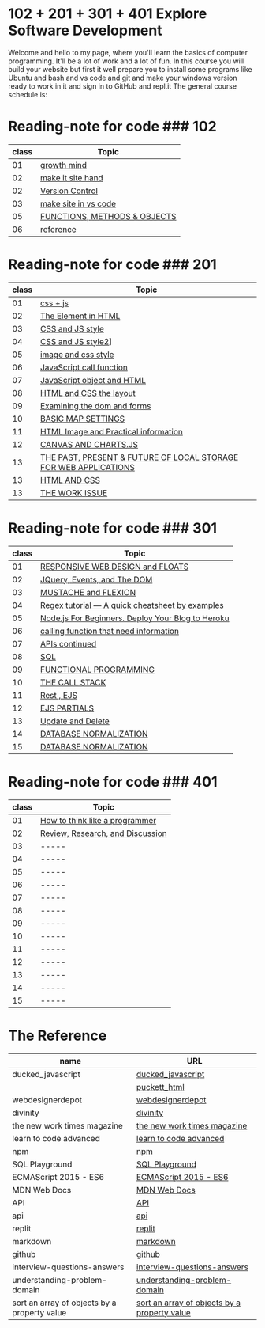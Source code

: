 # 102 + 201 + 301 + 401 Explore Software Development
Welcome and hello to my page, where you'll learn the basics of computer programming. It'll be a lot of work and a lot of fun.
In this course you will build your website but first it well prepare you to install some programs like Ubuntu and bash and vs code and git and make your windows version ready to work in it and sign in to GitHub and repl.it
The general course schedule is:

# Reading-note for code ### 102

|class|Topic|
|-------|--------|
|01|[growth mind](https://naeemmusamh.github.io/Reading-note/code102/Readme102-01)|
|02|[make it site hand](https://naeemmusamh.github.io/Reading-note/code102/Readme102-02)|
|02|[Version Control](https://naeemmusamh.github.io/Reading-note/code102/Readme102-02b)|
|03|[make site in vs code](https://naeemmusamh.github.io/Reading-note/code102/Readme102-03)|
|05|[FUNCTIONS, METHODS & OBJECTS](https://naeemmusamh.github.io/Reading-note/code102/Readme102-05)|
|06|[reference](https://naeemmusamh.github.io/Reading-note/code102/Readme102-06)|

# Reading-note for code  ### 201

|class|Topic|
|-------|--------|
|01|[css + js](https://naeemmusamh.github.io/Reading-note/code201/Readme201-01)|
|02|[The Element in HTML](https://naeemmusamh.github.io/Reading-note/code201/code201/Readme201-02)|
|03|[CSS and JS style](https://naeemmusamh.github.io/Reading-note/code201/Readme201-03)|
|04|[CSS and JS style2](https://naeemmusamh.github.io/Reading-note/code201/Readme201-04)]|
|05|[image and css style](https://naeemmusamh.github.io/Reading-note/code201/Readme201-05)|
|06|[JavaScript call function](https://naeemmusamh.github.io/Reading-note/code201/Readme201-06)|
|07|[JavaScript object and HTML](https://naeemmusamh.github.io/Reading-note/code201/Readme201-07)|
|08|[HTML and CSS the layout](https://naeemmusamh.github.io/Reading-note/code201/Readme201-08)|
|09|[Examining the dom and forms](https://naeemmusamh.github.io/Reading-note/code201/Readme201-09)|
|10|[BASIC MAP SETTINGS](https://naeemmusamh.github.io/Reading-note/code201/Readme201-10)|
|11|[HTML Image and Practical information ](https://naeemmusamh.github.io/Reading-note/code201/Readme201-11)|
|12|[CANVAS AND CHARTS.JS ](https://naeemmusamh.github.io/Reading-note/code201/Readme201-12)|
|13|[THE PAST, PRESENT & FUTURE OF LOCAL STORAGE FOR WEB APPLICATIONS](https://naeemmusamh.github.io/Reading-note/code201/Readme201-13)|
|13|[HTML AND CSS](https://naeemmusamh.github.io/Reading-note/code201/Readme201-14a)|
|13|[THE WORK ISSUE](https://naeemmusamh.github.io/Reading-note/code201/Readme201-13)|


# Reading-note for code  ### 301

|class|Topic|
|-------|--------|
|01|[RESPONSIVE WEB DESIGN and FLOATS](https://naeemmusamh.github.io/Reading-note/code301/Readme301-01)|
|02|[JQuery, Events, and The DOM](https://naeemmusamh.github.io/Reading-note/code301/Readme301-02)|
|03|[MUSTACHE and FLEXION](https://naeemmusamh.github.io/Reading-note/code301/Readme301-03)|
|04|[Regex tutorial — A quick cheatsheet by examples](https://naeemmusamh.github.io/Reading-note/code301/Readme301-04)|
|05|[Node.js For Beginners. Deploy Your Blog to Heroku](https://naeemmusamh.github.io/Reading-note/code301/Readme301-05)|
|06|[calling function that need information](https://naeemmusamh.github.io/Reading-note/code301/Readme301-06)|
|07|[APIs continued](https://naeemmusamh.github.io/Reading-note/code301/Readme301-07)|
|08|[SQL](https://naeemmusamh.github.io/Reading-note/code301/Readme301-08)|
|09|[FUNCTIONAL PROGRAMMING](https://naeemmusamh.github.io/Reading-note/code301/Readme301-09)|
|10|[THE CALL STACK](https://naeemmusamh.github.io/Reading-note/code301/Readme301-10)|
|11|[Rest , EJS](https://naeemmusamh.github.io/Reading-note/code301/Readme301-11)|
|12|[EJS PARTIALS](https://naeemmusamh.github.io/Reading-note/code301/Readme301-12)|
|13|[Update and Delete](https://naeemmusamh.github.io/Reading-note/code301/Readme301-13)|
|14|[DATABASE NORMALIZATION](https://naeemmusamh.github.io/Reading-note/code301/Readme301-14)|
|15|[DATABASE NORMALIZATION](https://naeemmusamh.github.io/Reading-note/code301/Readme301-15)|


# Reading-note for code  ### 401

|class|Topic|
|-------|--------|
|01|[How to think like a programmer](https://naeemmusamh.github.io/Reading-note/code401/Readme401-prep0)|
|02|[Review, Research, and Discussion](https://naeemmusamh.github.io/Reading-note/code401/Readme401-prep1)|
|03|-----|
|04|-----|
|05|-----|
|06|-----|
|07|-----|
|08|-----|
|09|-----|
|10|-----|
|11|-----|
|12|-----|
|13|-----|
|14|-----|
|15|-----|

# The Reference

|name|URL|
|-------|--------|
|ducked_javascript|[ ducked_javascript](http://javascriptbook.com/)|
||[puckett_html](https://wtf.tw/ref/duckett.pdf)|
|webdesignerdepot|[webdesignerdepot](https://www.webdesignerdepot.com/2013/11/easily-create-stunning-animated-charts-with-chart-js/)|
|divinity|[divinity](http://diveinto.html5doctor.com/storage.html)|
|the new work times magazine|[the new work times magazine](https://www.nytimes.com/2016/02/28/magazine/what-google-learned-from-its-quest-to-build-the-perfect-team.html)|
|learn to code advanced|[learn to code advanced](https://learn.shayhowe.com/advanced-html-css/css-transforms/)|
|npm|[npm](https://www.npmjs.com/)|
|SQL Playground|[SQL Playground](https://master.dcesh4541no84.amplifyapp.com/)|
|ECMAScript 2015 - ES6|[ECMAScript 2015 - ES6](https://www.w3schools.com/js/js_es6.asp)|
|MDN Web Docs|[MDN Web Docs](https://developer.mozilla.org/en-US/docs/Web/JavaScript/Reference/Global_Objects/Promise)|
|API|[API](https://blog.postman.com/intro-to-apis-what-is-an-api/)|
|api|[api](https://www.chartjs.org/docs/latest/developers/api.html)|
|replit|[replit](https://replit.com/)|
|markdown|[markdown](https://guides.github.com/features/mastering-markdown/)|
|github|[github](https://github.com/)|
|interview-questions-answers|[interview-questions-answers](https://www.guru99.com/javascript-interview-questions-answers.html)|
|understanding-problem-domain|[understanding-problem-domain](https://dzone.com/articles/understanding-problem-domain)|
|sort an array of objects by a property value|[sort an array of objects by a property value](https://flaviocopes.com/how-to-sort-array-of-objects-by-property-javascript/)|